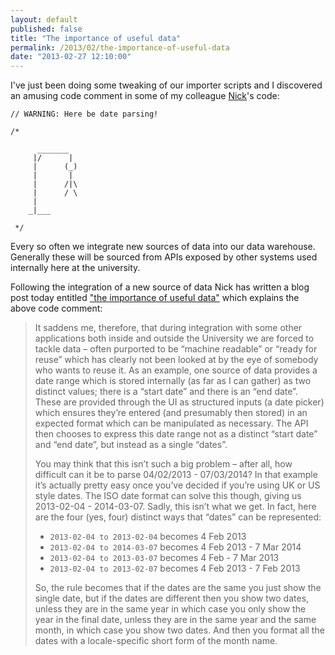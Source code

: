```yaml
---
layout: default
published: false
title: "The importance of useful data"
permalink: /2013/02/the-importance-of-useful-data
date: "2013-02-27 12:10:00"
---
```


I've just been doing some tweaking of our importer scripts and I discovered an amusing code comment in some of my colleague [Nick](https://twitter.com/jacksonj04)'s code:

	// WARNING: Here be date parsing!

	/*

		  _______
		 |/      |
		 |      (_)
		 |       |
		 |      /|\
		 |      / \
		 |
		_|___

	 */

Every so often we integrate new sources of data into our data warehouse. Generally these will be sourced from APIs exposed by other systems used internally here at the university.

Following the integration of a new source of data Nick has written a blog post today entitled ["the importance of useful data"](http://orbital.blogs.lincoln.ac.uk/2013/02/27/the-importance-of-useful-data/) which explains the above code comment:

> It saddens me, therefore, that during integration with some other applications both inside and outside the University we are forced to tackle data – often purported to be “machine readable” or “ready for reuse” which has clearly not been looked at by the eye of somebody who wants to reuse it. As an example, one source of data provides a date range which is stored internally (as far as I can gather) as two distinct values; there is a “start date” and there is an “end date”. These are provided through the UI as structured inputs (a date picker) which ensures they’re entered (and presumably then stored) in an expected format which can be manipulated as necessary. The API then chooses to express this date range not as a distinct “start date” and “end date”, but instead as a single “dates”.
> 
> You may think that this isn’t such a big problem – after all, how difficult can it be to parse 04/02/2013 - 07/03/2014? In that example it’s actually pretty easy once you’ve decided if you’re using UK or US style dates. The ISO date format can solve this though, giving us 2013-02-04 - 2014-03-07. Sadly, this isn’t what we get. In fact, here are the four (yes, four) distinct ways that “dates” can be represented:
> 
> * `2013-02-04 to 2013-02-04` becomes 4 Feb 2013
> * `2013-02-04 to 2014-03-07` becomes 4 Feb 2013 - 7 Mar 2014
> * `2013-02-04 to 2013-03-07` becomes 4 Feb - 7 Mar 2013
> * `2013-02-04 to 2013-02-07` becomes 4 Feb 2013 - 7 Feb 2013
>
> So, the rule becomes that if the dates are the same you just show the single date, but if the dates are different then you show two dates, unless they are in the same year in which case you only show the year in the final date, unless they are in the same year and the same month, in which case you show two dates. And then you format all the dates with a locale-specific short form of the month name.

